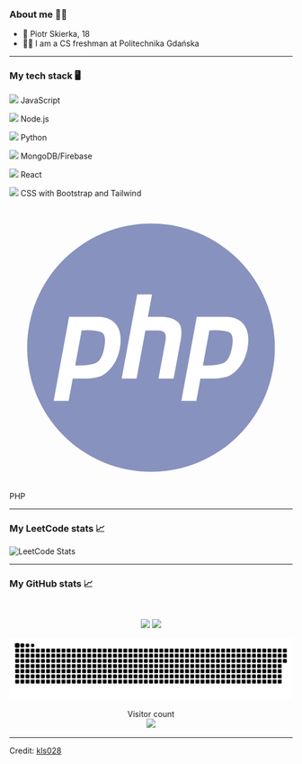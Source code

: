 

<!--
**kls028/kls028** is a ✨ _special_ ✨ repository because its `README.md` (this file) appears on your GitHub profile.

Here are some ideas to get you started:

- 🔭 I’m currently working on ...
- 🌱 I’m currently learning ...
- 👯 I’m looking to collaborate on ...
- 🤔 I’m looking for help with ...
- 💬 Ask me about ...
- 📫 How to reach me: ...
- 😄 Pronouns: ...
- ⚡ Fun fact: ...
-->


### About me 👨‍💻






- 🌱 Piotr Skierka, 18
- 👨‍🎓 I am a CS freshman at Politechnika Gdańska


<hr/>

### My tech stack 🖥️

<p><img src="https://github.com/kls028/kls028/assets/66675948/0cebdfcc-bdbe-4182-b0fb-7828ba73e723" width="20" heigth="20" />     JavaScript</p>
<p><img src="https://github.com/kls028/kls028/assets/66675948/507daa4e-2911-4161-a013-2fcd24fa1537" width="20" heigth="20" />    Node.js</p>
<p><img src="https://github.com/kls028/kls028/assets/66675948/f374f8a8-9f94-4230-b7d3-865541602c87" width="20" heigth="20" />     Python</p>
<p><img src="https://github.com/kls028/kls028/assets/66675948/18aa23d7-3e20-4bb8-adba-f7a2e12c30ce" width="20" heigth="20" />    MongoDB/Firebase</p>
<p><img src="https://github.com/kls028/kls028/assets/66675948/157ba8e3-0121-4f18-afc9-d8d1b83bea92" width="20" heigth="20" />     React</p>
<p><img src="https://github.com/kls028/kls028/assets/66675948/d60ef405-4563-4251-8f78-21000fffde09" width="20" heigth="20" />     CSS with Bootstrap and Tailwind</p>
<p><svg viewBox="0 0 32 32" fill="none" xmlns="http://www.w3.org/2000/svg"><g id="SVGRepo_bgCarrier" stroke-width="0"></g><g id="SVGRepo_tracerCarrier" stroke-linecap="round" stroke-linejoin="round"></g><g id="SVGRepo_iconCarrier"> <circle cx="16" cy="16" r="14" fill="#8892BF"></circle> <path d="M14.4392 10H16.1192L15.6444 12.5242H17.154C17.9819 12.5419 18.5986 12.7269 19.0045 13.0793C19.4184 13.4316 19.5402 14.1014 19.3698 15.0881L18.5541 19.4889H16.8497L17.6288 15.2863C17.7099 14.8457 17.6856 14.533 17.5558 14.348C17.426 14.163 17.146 14.0705 16.7158 14.0705L15.3644 14.0573L14.3661 19.4889H12.6861L14.4392 10Z" fill="white"></path> <path fill-rule="evenodd" clip-rule="evenodd" d="M6.74092 12.5243H10.0036C10.9612 12.533 11.6552 12.8327 12.0854 13.4229C12.5156 14.0132 12.6576 14.8193 12.5115 15.8414C12.4548 16.3085 12.3289 16.7665 12.1341 17.2159C11.9474 17.6652 11.6878 18.0704 11.355 18.4317C10.9491 18.8898 10.5149 19.1805 10.0523 19.304C9.58969 19.4274 9.11076 19.489 8.61575 19.489H7.15484L6.69222 22H5L6.74092 12.5243ZM7.43485 17.9956L8.16287 14.0441H8.40879C8.49815 14.0441 8.5914 14.0396 8.6888 14.0309C9.33817 14.0221 9.87774 14.0882 10.308 14.2291C10.7462 14.37 10.8923 14.9031 10.7462 15.8282C10.5678 16.9296 10.2186 17.5727 9.69926 17.7577C9.1799 17.934 8.53053 18.0176 7.75138 18.0088H7.58094C7.53224 18.0088 7.48355 18.0043 7.43485 17.9956Z" fill="white"></path> <path fill-rule="evenodd" clip-rule="evenodd" d="M24.4365 12.5243H21.1738L19.4329 22H21.1251L21.5878 19.489H23.0487C23.5437 19.489 24.0226 19.4274 24.4852 19.304C24.9479 19.1805 25.382 18.8898 25.7879 18.4317C26.1207 18.0704 26.3803 17.6652 26.567 17.2159C26.7618 16.7665 26.8877 16.3085 26.9444 15.8414C27.0905 14.8193 26.9486 14.0132 26.5183 13.4229C26.0881 12.8327 25.3942 12.533 24.4365 12.5243ZM22.5958 14.0441L21.8678 17.9956C21.9165 18.0043 21.9652 18.0088 22.0139 18.0088H22.1843C22.9635 18.0176 23.6128 17.934 24.1322 17.7577C24.6515 17.5727 25.0007 16.9296 25.1792 15.8282C25.3253 14.9031 25.1792 14.37 24.7409 14.2291C24.3107 14.0882 23.7711 14.0221 23.1217 14.0309C23.0243 14.0396 22.9311 14.0441 22.8417 14.0441H22.5958Z" fill="white"></path> </g></svg> PHP</p>

<hr/>

### My LeetCode stats 📈
![LeetCode Stats](https://leetcard.jacoblin.cool/kls028?theme=dark&font=Mukta&ext=heatmap)

<hr/>

### My GitHub stats 📈

<br/>
<p align="center">
    <img style="height:10rem;" src="https://github-readme-stats.vercel.app/api?username=kls028&bg_color=30,e96443,904e95&title_color=fff&text_color=fff&show_icons=true&theme=radical" />
    <img style="height:10rem;" src="https://github-readme-streak-stats.herokuapp.com/?user=kls028&theme=radical&show_icons=true&border=e4e2e2" />
</p>

<div align="center">
    <picture align="center">
      <source media="(prefers-color-scheme: dark)" srcset="https://raw.githubusercontent.com/Niefee/niefee/master/assets/github-contribution-grid-snake.svg">
      <source media="(prefers-color-scheme: light)" srcset="https://raw.githubusercontent.com/Niefee/niefee/master/assets/github-contribution-grid-snake.svg">
      <img alt="github contribution grid snake animation" src="https://raw.githubusercontent.com/Niefee/niefee/master/assets/github-contribution-grid-snake.svg">
    </picture>
</div>


<p align="center"> 
  <div align="center">Visitor count</div>
  <div align="center">
    <img src="https://profile-counter.glitch.me/kls028/count.svg"/>
  </div> 
</p>

------

Credit: [kls028](https://github.com/kls028)
